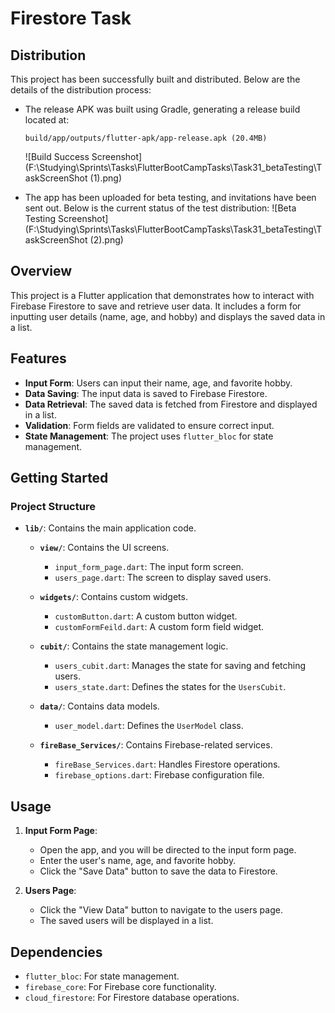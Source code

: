 # Firestore Task

## Distribution

This project has been successfully built and distributed. Below are the details of the distribution process:

- The release APK was built using Gradle, generating a release build located at:
  ```
  build/app/outputs/flutter-apk/app-release.apk (20.4MB)
  ```
  ![Build Success Screenshot](F:\Studying\Sprints\Tasks\FlutterBootCampTasks\Task31_betaTesting\TaskScreenShot (1).png)

- The app has been uploaded for beta testing, and invitations have been sent out. Below is the current status of the test distribution:
  ![Beta Testing Screenshot](F:\Studying\Sprints\Tasks\FlutterBootCampTasks\Task31_betaTesting\TaskScreenShot (2).png)

## Overview

This project is a Flutter application that demonstrates how to interact with Firebase Firestore to save and retrieve user data. It includes a form for inputting user details (name, age, and hobby) and displays the saved data in a list.

## Features

- **Input Form**: Users can input their name, age, and favorite hobby.
- **Data Saving**: The input data is saved to Firebase Firestore.
- **Data Retrieval**: The saved data is fetched from Firestore and displayed in a list.
- **Validation**: Form fields are validated to ensure correct input.
- **State Management**: The project uses `flutter_bloc` for state management.

## Getting Started

### Project Structure

- **`lib/`**: Contains the main application code.

  - **`view/`**: Contains the UI screens.
    - `input_form_page.dart`: The input form screen.
    - `users_page.dart`: The screen to display saved users.

  - **`widgets/`**: Contains custom widgets.
    - `customButton.dart`: A custom button widget.
    - `customFormFeild.dart`: A custom form field widget.

  - **`cubit/`**: Contains the state management logic.
    - `users_cubit.dart`: Manages the state for saving and fetching users.
    - `users_state.dart`: Defines the states for the `UsersCubit`.

  - **`data/`**: Contains data models.
    - `user_model.dart`: Defines the `UserModel` class.

  - **`fireBase_Services/`**: Contains Firebase-related services.
    - `fireBase_Services.dart`: Handles Firestore operations.
    - `firebase_options.dart`: Firebase configuration file.

## Usage

1. **Input Form Page**:
   - Open the app, and you will be directed to the input form page.
   - Enter the user's name, age, and favorite hobby.
   - Click the "Save Data" button to save the data to Firestore.

2. **Users Page**:
   - Click the "View Data" button to navigate to the users page.
   - The saved users will be displayed in a list.

## Dependencies

- `flutter_bloc`: For state management.
- `firebase_core`: For Firebase core functionality.
- `cloud_firestore`: For Firestore database operations.

